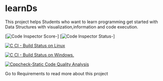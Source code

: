 # learnDs
This project helps Students who want to learn programming get started with Data Structures with visualization,information and code execution.

[![Code Inspector Score-](https://www.code-inspector.com/project/24742/score/svg)]
[![Code Inspector Status-](https://www.code-inspector.com/project/24742/status/svg)]




[![C CI - Build Status on Linux](https://github.com/KubasadSumanth/learnDs/actions/workflows/c-build.yml/badge.svg)](https://github.com/KubasadSumanth/learnDs/actions/workflows/c-build.yml)

[![C CI - Build Status on Windows.](https://github.com/KubasadSumanth/learnDs/actions/workflows/c-buildWin.yml/badge.svg)](https://github.com/KubasadSumanth/learnDs/actions/workflows/c-buildWin.yml)

[![Cppcheck-Static Code Quality Analysis](https://github.com/KubasadSumanth/learnDs/actions/workflows/Cppcheck.yml/badge.svg)](https://github.com/KubasadSumanth/learnDs/actions/workflows/Cppcheck.yml)

Go to Requirements to read more about this project